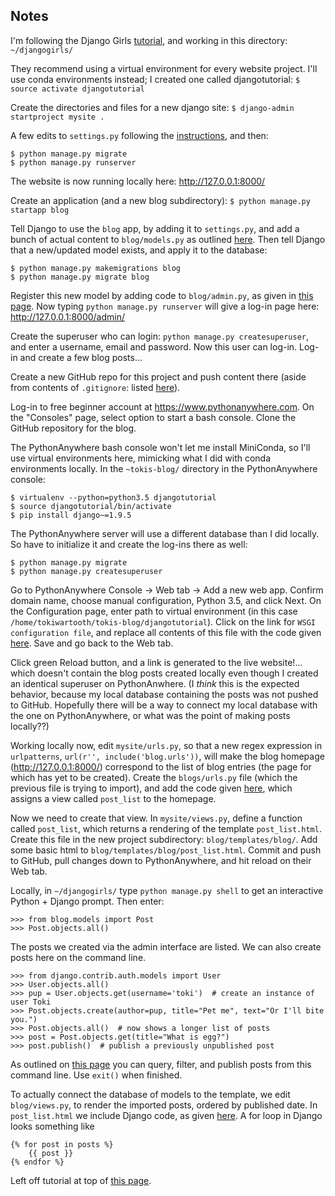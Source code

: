 ## Notes

I'm following the Django Girls [tutorial](https://www.gitbook.com/book/djangogirls/djangogirls-tutorial/details),
and working in this directory: `~/djangogirls/`

They recommend using a virtual environment for every website project. I'll use 
conda environments instead; I created one called djangotutorial: 
`$ source activate djangotutorial`

Create the directories and files for a new django site:
`$ django-admin startproject mysite .`

A few edits to `settings.py` following the [instructions](http://tutorial.djangogirls.org/en/django_start_project/), 
and then:
```
$ python manage.py migrate
$ python manage.py runserver
```
The website is now running locally here: http://127.0.0.1:8000/

Create an application (and a new blog subdirectory):
`$ python manage.py startapp blog`

Tell Django to use the `blog` app, by adding it to `settings.py`, and add a 
bunch of actual content to `blog/models.py` as outlined [here](http://tutorial.djangogirls.org/en/django_models/). Then tell Django 
that a new/updated model exists, and apply it to the database:
```
$ python manage.py makemigrations blog
$ python manage.py migrate blog
```

Register this new model by adding code to `blog/admin.py`, as given in 
[this page](http://tutorial.djangogirls.org/en/django_admin/). Now typing 
`python manage.py runserver` will give a log-in page here: 
http://127.0.0.1:8000/admin/

Create the superuser who can login: `python manage.py createsuperuser`, and 
enter a username, email and password. Now this user can log-in. Log-in and 
create a few blog posts...

Create a new GitHub repo for this project and push content there (aside from 
contents of `.gitignore`: listed [here](http://tutorial.djangogirls.org/en/deploy/)).

Log-in to free beginner account at https://www.pythonanywhere.com. On the 
"Consoles" page, select option to start a bash console. Clone the GitHub
repository for the blog.

The PythonAnywhere bash console won't let me install MiniConda, so I'll use
virtual environments here, mimicking what I did with conda environments locally.
In the `~tokis-blog/` directory in the PythonAnywhere console:
```
$ virtualenv --python=python3.5 djangotutorial
$ source djangotutorial/bin/activate
$ pip install django~=1.9.5
```

The PythonAnywhere server will use a different database than I did locally. So
have to initialize it and create the log-ins there as well:
```
$ python manage.py migrate
$ python manage.py createsuperuser
```

Go to PythonAnywhere Console -> Web tab -> Add a new web app. Confirm domain
name, choose manual configuration, Python 3.5, and click Next. On the 
Configuration page, enter path to virtual environment (in this case `/home/tokiwartooth/tokis-blog/djangotutorial`). Click on the link for
`WSGI configuration file`, and replace all contents of this file with the code 
given [here](http://tutorial.djangogirls.org/en/deploy/). Save and go back to 
the Web tab. 

Click green Reload button, and a link is generated to the live
website!... which doesn't contain the blog posts created locally even though I
created an identical superuser on PythonAnwhere. (I *think* this is the expected 
behavior, because my local database containing the posts was not pushed to 
GitHub. Hopefully there will be a way to connect my local database with the one
on PythonAnywhere, or what was the point of making posts locally??)

Working locally now, edit `mysite/urls.py`, so that a new regex expression in 
`urlpatterns`, `url(r'', include('blog.urls'))`, will make the blog homepage 
(http://127.0.0.1:8000/) correspond to the list of blog entries (the page for 
which has yet to be created). Create the `blogs/urls.py` file (which the 
previous file is trying to import), and add the code given [here](http://tutorial.djangogirls.org/en/django_urls/), which assigns a view 
called `post_list` to the homepage. 

Now we need to create that view. In `mysite/views.py`, define a function called 
`post_list`, which returns a rendering of the template `post_list.html`. Create 
this file in the new project subdirectory: `blog/templates/blog/`. Add some
basic html to `blog/templates/blog/post_list.html`. Commit and push to GitHub, 
pull changes down to PythonAnywhere, and hit reload on their Web tab.

Locally, in `~/djangogirls/` type `python manage.py shell` to get an interactive
Python + Django prompt. Then enter:
```
>>> from blog.models import Post
>>> Post.objects.all()
```
The posts we created via the admin interface are listed. We can also create
posts here on the command line.
```
>>> from django.contrib.auth.models import User
>>> User.objects.all()
>>> pup = User.objects.get(username='toki')  # create an instance of user Toki
>>> Post.objects.create(author=pup, title="Pet me", text="Or I'll bite you.")
>>> Post.objects.all()  # now shows a longer list of posts
>>> post = Post.objects.get(title="What is egg?")
>>> post.publish()  # publish a previously unpublished post
```
As outlined on [this page](http://tutorial.djangogirls.org/en/django_orm/) you 
can query, filter, and publish posts from this command line. Use `exit()` when
finished.

To actually connect the database of models to the template, we edit 
`blog/views.py`, to render the imported posts, ordered by published date. In 
`post_list.html` we include Django code, as given [here](http://tutorial.djangogirls.org/en/django_templates/). A for loop in 
Django looks something like 
```
{% for post in posts %}
    {{ post }}
{% endfor %}
```

Left off tutorial at top of [this page](http://tutorial.djangogirls.org/en/django_urls/).
